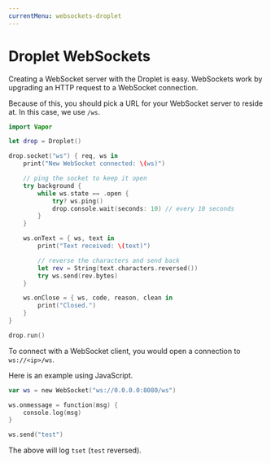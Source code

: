 ```yaml
---
currentMenu: websockets-droplet
---
```


# Droplet WebSockets

Creating a WebSocket server with the Droplet is easy. WebSockets work by upgrading an HTTP request to a WebSocket connection.

Because of this, you should pick a URL for your WebSocket server to reside at. In this case, we use `/ws`.

```swift
import Vapor

let drop = Droplet()

drop.socket("ws") { req, ws in
    print("New WebSocket connected: \(ws)")

    // ping the socket to keep it open
    try background {
        while ws.state == .open {
            try? ws.ping()
            drop.console.wait(seconds: 10) // every 10 seconds
        }
    }

    ws.onText = { ws, text in
        print("Text received: \(text)")

        // reverse the characters and send back
        let rev = String(text.characters.reversed())
        try ws.send(rev.bytes)
    }

    ws.onClose = { ws, code, reason, clean in
        print("Closed.")
    }
}

drop.run()
```

To connect with a WebSocket client, you would open a connection to `ws://<ip>/ws`.

Here is an example using JavaScript.

```swift
var ws = new WebSocket("ws://0.0.0.0:8080/ws")

ws.onmessage = function(msg) {
    console.log(msg)
}

ws.send("test")
```

The above will log `tset` (`test` reversed).